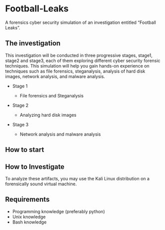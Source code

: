 # Football-Leaks

A forensics cyber security simulation of an investigation entitled “Football Leaks”.

## The investigation

This investigation will be conducted in three progressive stages, stage1, stage2 and stage3, each of them exploring different cyber security forensic techniques.
This simulation will help you gain hands-on experience on techniques such as file forensics, steganalysis, analysis of hard disk images, network analysis, and malware analysis.

- Stage 1 

  - File forensics and Steganalysis
 
- Stage 2

  - Analyzing hard disk images
  
- Stage 3

  - Network analysis and malware analysis


## How to start



## How to Investigate

To analyze these artifacts, you may use the Kali Linux distribution on a forensically sound virtual machine.

## Requirements

- Programming knowledge (preferably python)
- Unix knowledge
- Bash knowledge
